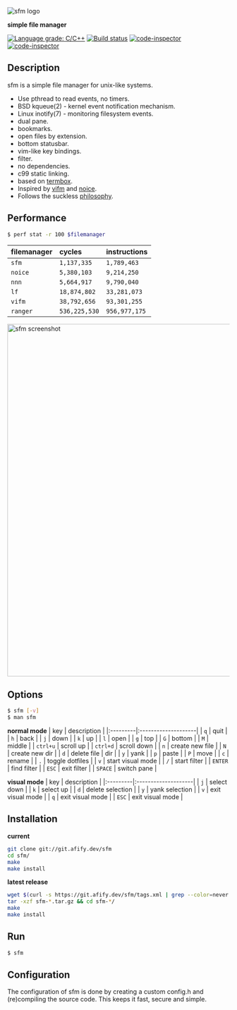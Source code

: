 <img src="https://afify.dev/img/sfm.png" alt="sfm logo"/>

**simple file manager**

[![Language grade: C/C++](https://img.shields.io/lgtm/grade/cpp/g/afify/sfm.svg?logo=lgtm&logoWidth=18)](https://lgtm.com/projects/g/afify/sfm/context:cpp)
[![Build status](https://ci.appveyor.com/api/projects/status/goq88ahjyvtjrui2?svg=true)](https://ci.appveyor.com/project/afify/sfm)
[![code-inspector](https://www.code-inspector.com/project/19656/score/svg)](https://frontend.code-inspector.com/public/project/19656/sfm/dashboard)
[![code-inspector](https://www.code-inspector.com/project/19656/status/svg)](https://frontend.code-inspector.com/public/project/19656/sfm/dashboard)

Description
------------
sfm is a simple file manager for unix-like systems.

* Use pthread to read events, no timers.
* BSD kqueue(2) - kernel event notification mechanism.
* Linux inotify(7) - monitoring filesystem events.
* dual pane.
* bookmarks.
* open files by extension.
* bottom statusbar.
* vim-like key bindings.
* filter.
* no dependencies.
* c99 static linking.
* based on [termbox](https://github.com/nsf/termbox).
* Inspired by [vifm](https://vifm.info/) and [noice](https://git.2f30.org/noice/).
* Follows the suckless [philosophy](https://suckless.org/philosophy/).

Performance
------------
```sh
$ perf stat -r 100 $filemanager
```
| filemanager | cycles        | instructions  |
|:------------|:--------------|:--------------|
| `sfm`       | `1,137,335`   | `1,789,463`   |
| `noice`     | `5,380,103`   | `9,214,250`   |
| `nnn`       | `5,664,917`   | `9,790,040`   |
| `lf`        | `18,874,802`  | `33,281,073`  |
| `vifm`      | `38,792,656`  | `93,301,255`  |
| `ranger`    | `536,225,530` | `956,977,175` |

<img src="https://afify.dev/img/sfm_sc.png" alt="sfm screenshot" width="800"/>

Options
-------
```sh
$ sfm [-v]
$ man sfm
```

**normal mode**
| key      | description         |
|:---------|:--------------------|
| `q`      | quit                |
| `h`      | back                |
| `j`      | down                |
| `k`      | up                  |
| `l`      | open                |
| `g`      | top                 |
| `G`      | bottom              |
| `M`      | middle              |
| `ctrl+u` | scroll up           |
| `ctrl+d` | scroll down         |
| `n`      | create new file     |
| `N`      | create new dir      |
| `d`      | delete file \| dir  |
| `y`      | yank                |
| `p`      | paste               |
| `P`      | move                |
| `c`      | rename              |
| `.`      | toggle dotfiles     |
| `v`      | start visual mode   |
| `/`      | start filter        |
| `ENTER`  | find  filter        |
| `ESC`    | exit  filter        |
| `SPACE`  | switch pane         |

**visual mode**
| key      | description         |
|:---------|:--------------------|
| `j`      | select down         |
| `k`      | select up           |
| `d`      | delete selection    |
| `y`      | yank selection      |
| `v`      | exit visual mode    |
| `q`      | exit visual mode    |
| `ESC`    | exit visual mode    |

Installation
------------
**current**
```sh
git clone git://git.afify.dev/sfm
cd sfm/
make
make install
```
**latest release**
```sh
wget $(curl -s https://git.afify.dev/sfm/tags.xml | grep --color=never -m 1 -o "\[v.*\]" | tr -d '[]'| awk '{print "https://git.afify.dev/sfm/releases/sfm-"$1".tar.gz"}')
tar -xzf sfm-*.tar.gz && cd sfm-*/
make
make install
```
Run
---
```sh
$ sfm
```

Configuration
-------------
The configuration of sfm is done by creating a custom config.h
and (re)compiling the source code. This keeps it fast, secure and simple.

